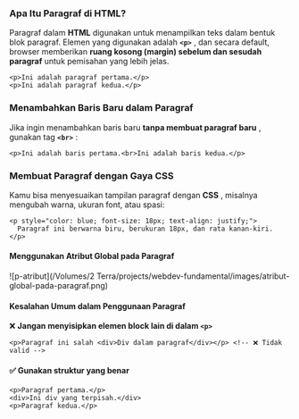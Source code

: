 ### **Apa Itu Paragraf di HTML?**

Paragraf dalam **HTML** digunakan untuk menampilkan teks dalam bentuk blok paragraf. Elemen yang digunakan adalah  **`<p>`** , dan secara default, browser memberikan **ruang kosong (margin) sebelum dan sesudah paragraf** untuk pemisahan yang lebih jelas.

```
<p>Ini adalah paragraf pertama.</p>
<p>Ini adalah paragraf kedua.</p>
```

### **Menambahkan Baris Baru dalam Paragraf**

Jika ingin menambahkan baris baru  **tanpa membuat paragraf baru** , gunakan tag  **`<br>`** :

```
<p>Ini adalah baris pertama.<br>Ini adalah baris kedua.</p>
```

### **Membuat Paragraf dengan Gaya CSS**

Kamu bisa menyesuaikan tampilan paragraf dengan  **CSS** , misalnya mengubah warna, ukuran font, atau spasi:

```
<p style="color: blue; font-size: 18px; text-align: justify;">
  Paragraf ini berwarna biru, berukuran 18px, dan rata kanan-kiri.
</p>
```

#### Menggunakan Atribut Global pada Paragraf

![p-atribut](/Volumes/2 Terra/projects/webdev-fundamental/images/atribut-global-pada-paragraf.png)

#### **Kesalahan Umum dalam Penggunaan Paragraf**

❌ **Jangan menyisipkan elemen block lain di dalam `<p>`**

```
<p>Paragraf ini salah <div>Div dalam paragraf</div></p> <!-- ❌ Tidak valid -->

```

#### ✅ **Gunakan struktur yang benar**

```
<p>Paragraf pertama.</p>
<div>Ini div yang terpisah.</div>
<p>Paragraf kedua.</p>

```
